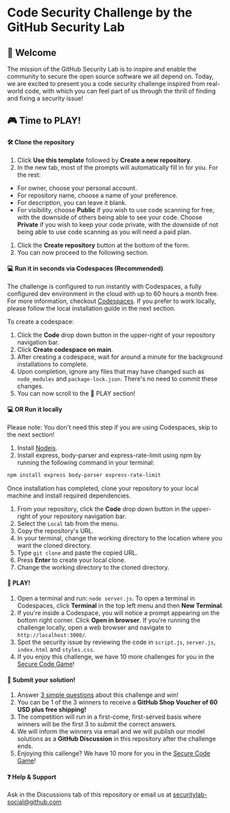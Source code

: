 # Code Security Challenge by the GitHub Security Lab

## 👋 Welcome

The mission of the GitHub Security Lab is to inspire and enable the community to secure the open source software we all depend on. Today, we are excited to present you a code security challenge inspired from real-world code, with which you can feel part of us through the thrill of finding and fixing a security issue!

## 🎮 Time to PLAY!

#### 🛠️ Clone the repository

1. Click **Use this template** followed by **Create a new repository**.
2. In the new tab, most of the prompts will automatically fill in for you. For the rest:
- For owner, choose your personal account.
- For repository name, choose a name of your preference.
- For description, you can leave it blank.
- For visibility, choose **Public** if you wish to use code scanning for free, with the downside of others being able to see your code. Choose **Private** if you wish to keep your code private, with the downside of not being able to use code scanning as you will need a paid plan.
1. Click the **Create repository** button at the bottom of the form.
1. You can now proceed to the following section.

#### 💻 Run it in seconds via Codespaces (Recommended)

The challenge is configured to run instantly with Codespaces, a fully configured dev environment in the cloud with up to 60 hours a month free. For more information, checkout [Codespaces](https://docs.github.com/en/codespaces/overview). If you prefer to work locally, please follow the local installation guide in the next section.

To create a codespace: 
1. Click the **Code** drop down button in the upper-right of your repository navigation bar.
1. Click **Create codespace on main**.
1. After creating a codespace, wait for around a minute for the background installations to complete.
1. Upon completion, ignore any files that may have changed such as `node_modules` and `package-lock.json`. There's no need to commit these changes.
1. You can now scroll to the 🚀 PLAY section!

#### 💻️ OR Run it locally

Please note: You don't need this step if you are using Codespaces, skip to the next section!

1. Install [Nodejs](https://nodejs.org/en/download). 
1. Install express, body-parser and express-rate-limit using npm by running the following command in your terminal:

```bash
npm install express body-parser express-rate-limit
```

Once installation has completed, clone your repository to your local machine and install required dependencies.

1. From your repository, click the **Code** drop down button in the upper-right of your repository navigation bar.
1. Select the `Local` tab from the menu.
1. Copy the repository's URL.
1. In your terminal, change the working directory to the location where you want the cloned directory.
1. Type `git clone` and paste the copied URL.
1. Press **Enter** to create your local clone.
1. Change the working directory to the cloned directory.

#### 🚀 PLAY!

1. Open a terminal and run:
`node server.js`. To open a terminal in Codespaces, click **Terminal** in the top left menu and then **New Terminal**.
1. If you're inside a Codespace, you will notice a prompt appearing on the bottom right corner. Click **Open in browser**. If you're running the challenge locally, open a web browser and navigate to `http://localhost:3000/`.
1. Spot the security issue by reviewing the code in `script.js`, `server.js`, `index.html` and `styles.css`.
1. If you enjoy this challenge, we have 10 more challenges for you in the [Secure Code Game](https://gh.io/securecodegame)!

#### 🔐 Submit your solution!

1. Answer [3 simple questions](https://forms.gle/EdGsWrqMcQZQ8myN6) about this challenge and win!
1. You can be 1 of the 3 winners to receive a **GitHub Shop Voucher of 60 USD plus free shipping!**
1. The competition will run in a first-come, first-served basis where winners will be the first 3 to submit the correct answers.
1. We will inform the winners via email and we will publish our model solutions as a **GitHub Discussion** in this repository after the challenge ends.
1. Enjoying this callenge? We have 10 more for you in the [Secure Code Game](https://gh.io/securecodegame)!

#### ❓ Help & Support

Ask in the Discussions tab of this repository or email us at securitylab-social@github.com
